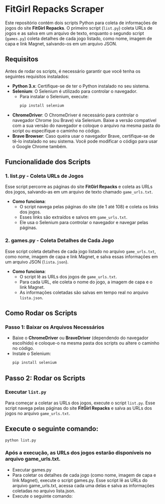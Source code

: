 # FitGirl Repacks Scraper

Este repositório contém dois scripts Python para coleta de informações de jogos do site **FitGirl Repacks**. O primeiro script (`list.py`) coleta URLs de jogos e as salva em um arquivo de texto, enquanto o segundo script (`games.py`) coleta detalhes de cada jogo listado, como nome, imagem de capa e link Magnet, salvando-os em um arquivo JSON.

## Requisitos

Antes de rodar os scripts, é necessário garantir que você tenha os seguintes requisitos instalados:

- **Python 3.x**: Certifique-se de ter o Python instalado no seu sistema.
- **Selenium**: O Selenium é utilizado para controlar o navegador.
  - Para instalar o Selenium, execute:
    ```bash
    pip install selenium
    ```
- **ChromeDriver**: O ChromeDriver é necessário para controlar o navegador Chrome (ou Brave) via Selenium. Baixe a versão compatível com a sua versão do navegador e coloque o arquivo na mesma pasta do script ou especifique o caminho no código.
- **Brave Browser**: Caso queira usar o navegador Brave, certifique-se de tê-lo instalado no seu sistema. Você pode modificar o código para usar o Google Chrome também.

## Funcionalidade dos Scripts

### 1. **list.py** - Coleta URLs de Jogos

Esse script percorre as páginas do site **FitGirl Repacks** e coleta as URLs dos jogos, salvando-as em um arquivo de texto chamado `game_urls.txt`.

- **Como funciona**:
  - O script navega pelas páginas do site (de 1 até 108) e coleta os links dos jogos.
  - Esses links são extraídos e salvos em `game_urls.txt`.
  - Ele usa o Selenium para controlar o navegador e navegar pelas páginas.

### 2. **games.py** - Coleta Detalhes de Cada Jogo

Esse script coleta detalhes de cada jogo listado no arquivo `game_urls.txt`, como nome, imagem de capa e link Magnet, e salva essas informações em um arquivo JSON (`lista.json`).

- **Como funciona**:
  - O script lê as URLs dos jogos de `game_urls.txt`.
  - Para cada URL, ele coleta o nome do jogo, a imagem de capa e o link Magnet.
  - As informações coletadas são salvas em tempo real no arquivo `lista.json`.

## Como Rodar os Scripts

### Passo 1: Baixar os Arquivos Necessários
- Baixe o **ChromeDriver** ou **BraveDriver** (dependendo do navegador escolhido) e coloque-o na mesma pasta dos scripts ou altere o caminho no código.
- Instale o Selenium:
  ```bash
  pip install selenium

## Passo 2: Rodar os Scripts

### Executar `list.py`

Para começar a coletar as URLs dos jogos, execute o script `list.py`. Esse script navega pelas páginas do site **FitGirl Repacks** e salva as URLs dos jogos no arquivo `game_urls.txt`.

## Execute o seguinte comando:
```bash
python list.py
```


### Após a execução, as URLs dos jogos estarão disponíveis no arquivo game_urls.txt.

 - Executar games.py
- Para coletar os detalhes de cada jogo (como nome, imagem de capa e link Magnet), execute o script games.py. Esse script lê as URLs do arquivo game_urls.txt, acessa cada uma delas e salva as informações coletadas no arquivo lista.json.
- Execute o seguinte comando:
